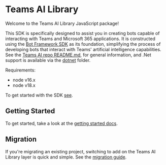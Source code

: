 # Teams AI Library

Welcome to the Teams AI Library JavaScript package!

This SDK is specifically designed to assist you in creating bots capable of interacting with Teams and Microsoft 365 applications. It is constructed using the [Bot Framework SDK](https://github.com/microsoft/botbuilder-js) as its foundation, simplifying the process of developing bots that interact with Teams' artificial intelligence capabilities. See the [Teams AI repo README.md](https://github.com/microsoft/teams-ai), for general information, and .Net support is available via the [dotnet](https://github.com/microsoft/teams-ai/tree/main/dotnet) folder.

Requirements:

-   node v16.x
-   node v18.x

To get started with the SDK [see](https://github.com/microsoft/teams-ai/tree/main/getting-started).

## Getting Started

To get started, take a look at the [getting started docs](https://github.com/microsoft/teams-ai/blob/main/getting-started/README.md).

## Migration

If you're migrating an existing project, switching to add on the Teams AI Library layer is quick and simple. See the [migration guide](https://github.com/microsoft/teams-ai/blob/main/getting-started/MIGRATION/JS.md).
